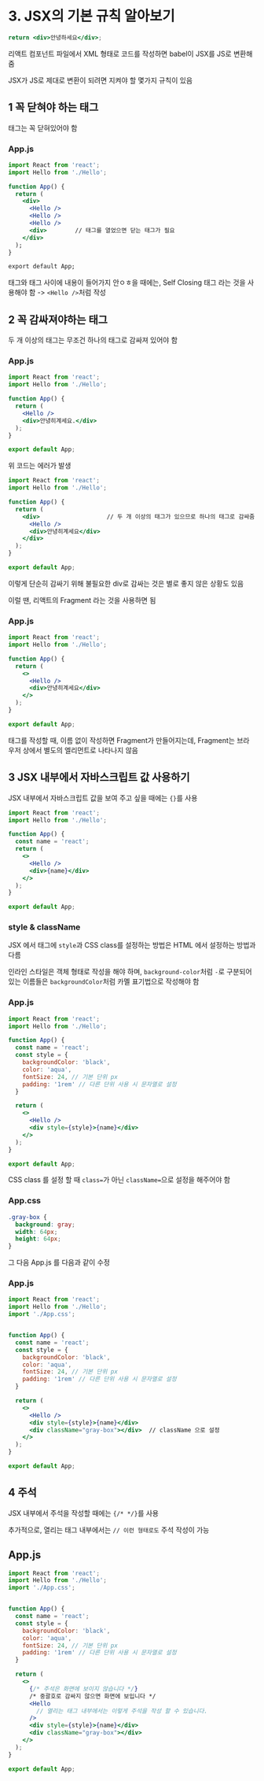 # 3. JSX의 기본 규칙 알아보기

```jsx
return <div>안녕하세요</div>;
```

리액트 컴포넌트 파일에서 XML 형태로 코드를 작성하면 babel이 JSX를 JS로 변환해줌

JSX가 JS로 제대로 변환이 되려면 지켜야 할 몇가지 규칙이 있음

## 1 꼭 닫혀야 하는 태그

태그는 꼭 닫혀있어야 함

### App.js

```jsx
import React from 'react';
import Hello from './Hello';

function App() {
  return (
    <div>
      <Hello />
      <Hello />
      <Hello />
      <div>        // 태그를 열었으면 닫는 태그가 필요
    </div>
  );
}

export default App;
```

태그와 태그 사이에 내용이 들어가지 안ㅇㅎ을 때에는, Self Closing 태그 라는 것을 사용해야 함 -> `<Hello />`처럼 작성

## 2 꼭 감싸져야하는 태그

두 개 이상의 태그는 무조건 하나의 태그로 감싸져 있어야 함

### App.js

```jsx
import React from 'react';
import Hello from './Hello';

function App() {
  return (
    <Hello />
    <div>안녕히계세요.</div>
  );
}

export default App;
```

위 코드는 에러가 발생

```jsx
import React from 'react';
import Hello from './Hello';

function App() {
  return (
    <div>                   // 두 개 이상의 태그가 있으므로 하나의 태그로 감싸줌
      <Hello />
      <div>안녕히계세요</div>
    </div>
  );
}

export default App;
```

이렇게 단순히 감싸기 위해 불필요한 div로 감싸는 것은 별로 좋지 않은 상황도 있음

이럴 땐, 리액트의 Fragment 라는 것을 사용하면 됨

### App.js

```jsx
import React from 'react';
import Hello from './Hello';

function App() {
  return (
    <>
      <Hello />
      <div>안녕히계세요</div>
    </>
  );
}

export default App;
```

태그를 작성할 때, 이름 없이 작성하면 Fragment가 만들어지는데, Fragment는 브라우저 상에서 별도의 엘리먼트로 나타나지 않음

## 3 JSX 내부에서 자바스크립트 값 사용하기

JSX 내부에서 자바스크립트 값을 보여 주고 싶을 때에는 `{}`를 사용

```jsx
import React from 'react';
import Hello from './Hello';

function App() {
  const name = 'react';
  return (
    <>
      <Hello />
      <div>{name}</div>
    </>
  );
}

export default App;
```

### style & className

JSX 에서 태그에 `style`과 CSS class를 설정하는 방법은 HTML 에서 설정하는 방법과 다름

인라인 스타일은 객체 형태로 작성을 해야 하며, `background-color`처럼 `-`로 구분되어 있는 이름들은 `backgroundColor`처럼 카멜 표기법으로 작성해야 함

### App.js

```jsx
import React from 'react';
import Hello from './Hello';

function App() {
  const name = 'react';
  const style = {
    backgroundColor: 'black',
    color: 'aqua',
    fontSize: 24, // 기본 단위 px
    padding: '1rem' // 다른 단위 사용 시 문자열로 설정
  }

  return (
    <>
      <Hello />
      <div style={style}>{name}</div>
    </>
  );
}

export default App;
```

CSS class 를 설정 할 때 `class=`가 아닌 `className=`으로 설정을 해주어야 함

### App.css

```css
.gray-box {
  background: gray;
  width: 64px;
  height: 64px;
}
```

그 다음 App.js 를 다음과 같이 수정

### App.js

```jsx
import React from 'react';
import Hello from './Hello';
import './App.css';


function App() {
  const name = 'react';
  const style = {
    backgroundColor: 'black',
    color: 'aqua',
    fontSize: 24, // 기본 단위 px
    padding: '1rem' // 다른 단위 사용 시 문자열로 설정
  }

  return (
    <>
      <Hello />
      <div style={style}>{name}</div>
      <div className="gray-box"></div>  // className 으로 설정
    </>
  );
}

export default App;
```

## 4 주석

JSX 내부에서 주석을 작성할 때에는 `{/* */}`를 사용

추가적으로, 열리는 태그 내부에서는 `// 이런 형태로도` 주석 작성이 가능

## App.js

```jsx
import React from 'react';
import Hello from './Hello';
import './App.css';


function App() {
  const name = 'react';
  const style = {
    backgroundColor: 'black',
    color: 'aqua',
    fontSize: 24, // 기본 단위 px
    padding: '1rem' // 다른 단위 사용 시 문자열로 설정
  }

  return (
    <>
      {/* 주석은 화면에 보이지 않습니다 */}
      /* 중괄호로 감싸지 않으면 화면에 보입니다 */
      <Hello 
        // 열리는 태그 내부에서는 이렇게 주석을 작성 할 수 있습니다.
      />
      <div style={style}>{name}</div>
      <div className="gray-box"></div>
    </>
  );
}

export default App;
```